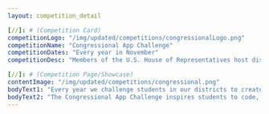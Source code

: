 ```yaml
---
layout: competition_detail

[//]: # (Competition Card)
competitionLogo: "/img/updated/competitions/congressionalLogo.png"
competitionName: "Congressional App Challenge"
competitionDates: "Every year in November"  
competitionDesc: "Members of the U.S. House of Representatives host district-wide Congressional App Challenges for middle school and high school students."

[//]: # (Competition Page/Showcase)
contentImage: "/img/updated/competitions/congressional.png"
bodyText1: "Every year we challenge students in our districts to create and submit their original apps for a chance to win the Congressional App Challenge (CAC). Each challenge is district-specific. As U.S. Representatives we publicly recognize our winning teams and each winning app may be put on display in the U.S. Capitol Building for one year."
bodyText2: "The Congressional App Challenge inspires students to code, engages Members of Congress, and reaches every corner of America."
---
```

